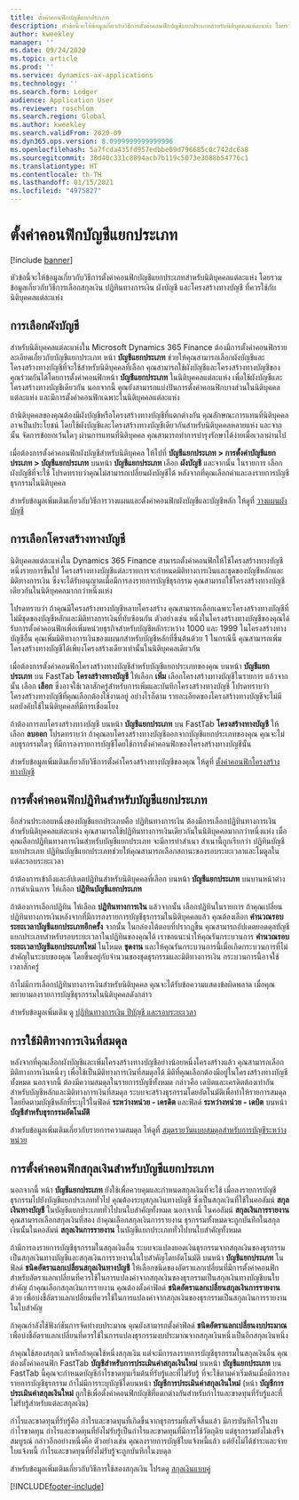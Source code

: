 ```yaml
---
title: ตั้งค่าคอนฟิกบัญชีแยกประเภท
description: หัวข้อนี้จะให้ข้อมูลเกี่ยวกับวิธีการตั้งค่าคอนฟิกบัญชีแยกประเภทสำหรับนิติบุคคลแต่ละแห่ง โดยรวมข้อมูลเกี่ยวกับวิธีการเลือกสกุลเงิน ปฏิทินทางการเงิน ผังบัญชี และโครงสร้างทางบัญชี ที่ควรใช้กับนิติบุคคลแต่ละแห่ง
author: kweekley
manager: ''
ms.date: 09/24/2020
ms.topic: article
ms.prod: ''
ms.service: dynamics-ax-applications
ms.technology: ''
ms.search.form: Ledger
audience: Application User
ms.reviewer: roschlom
ms.search.region: Global
ms.author: kweekley
ms.search.validFrom: 2020-09
ms.dyn365.ops.version: 8.0999999999999996
ms.openlocfilehash: 5a7fcda435fd957edbbe09d796685c0c742dc6a8
ms.sourcegitcommit: 38d40c331c8894acb7b119c5073e3088b54776c1
ms.translationtype: HT
ms.contentlocale: th-TH
ms.lasthandoff: 01/15/2021
ms.locfileid: "4975827"
---
```

# <a name="configure-ledgers"></a>ตั้งค่าคอนฟิกบัญชีแยกประเภท

[!include [banner](../includes/banner.md)]

หัวข้อนี้จะให้ข้อมูลเกี่ยวกับวิธีการตั้งค่าคอนฟิกบัญชีแยกประเภทสำหรับนิติบุคคลแต่ละแห่ง โดยรวมข้อมูลเกี่ยวกับวิธีการเลือกสกุลเงิน ปฏิทินทางการเงิน ผังบัญชี และโครงสร้างทางบัญชี ที่ควรใช้กับนิติบุคคลแต่ละแห่ง

## <a name="selecting-the-chart-of-accounts"></a>การเลือกผังบัญชี

สำหรับนิติบุคคลแต่ละแห่งใน Microsoft Dynamics 365 Finance ต้องมีการตั้งค่าคอนฟิกรายละเอียดเกี่ยวกับบัญชีแยกประเภท หน้า **บัญชีแยกประเภท** ช่วยให้คุณสามารถเลือกผังบัญชีและโครงสร้างทางบัญชีที่จะใช้สำหรับนิติบุคคลที่เลือก คุณสามารถใช้ผังบัญชีและโครงสร้างทางบัญชีของคุณร่วมกันได้โดยการตั้งค่าคอนฟิกหน้า **บัญชีแยกประเภท** ในนิติบุคคลแต่ละแห่ง เพื่อใช้ผังบัญชีและโครงสร้างทางบัญชีเดียวกัน นอกจากนี้ คุณยังสามารถแบ่งปันการตั้งค่าคอนฟิกบางส่วนในนิติบุคคลแต่ละแห่ง และมีการตั้งค่าคอนฟิกเฉพาะในนิติบุคคลแต่ละแห่ง

ถ้านิติบุคคลของคุณต้องมีผังบัญชีหรือโครงสร้างทางบัญชีที่แตกต่างกัน คุณลักษณะการแทนที่นิติบุคคลอาจเป็นประโยชน์ โดยใช้ผังบัญชีและโครงสร้างทางบัญชีเดียวกันสำหรับนิติบุคคลหลายแห่ง และจากนั้น จัดการข้อยกเว้นใดๆ ผ่านการแทนที่นิติบุคคล คุณสามารถทำการบำรุงรักษาได้ง่ายเมื่อเวลาผ่านไป

เมื่อต้องการตั้งค่าคอนฟิกผังบัญชีสำหรับนิติบุคคล ให้ไปที่ **บัญชีแยกประเภท \> การตั้งค่าบัญชีแยกประเภท \> บัญชีแยกประเภท** บนหน้า **บัญชีแยกประเภท** เลือก **ผังบัญชี** และจากนั้น ในรายการ เลือกผังบัญชีที่จะใช้ โปรดทราบว่าคุณไม่สามารถเปลี่ยนผังบัญชีได้ หลังจากที่คุณเลือกค่าและลงรายการบัญชีธุรกรรมในนิติบุคคล

สำหรับข้อมูลเพิ่มเติมเกี่ยวกับวิธีการวางแผนและตั้งค่าคอนฟิกผังบัญชีและบัญชีหลัก ให้ดูที่ [วางแผนผังบัญชี](plan-chart-of-accounts.md)

## <a name="selecting-account-structures"></a>การเลือกโครงสร้างทางบัญชี

นิติบุคคลแต่ละแห่งใน Dynamics 365 Finance สามารถตั้งค่าคอนฟิกให้ใช้โครงสร้างทางบัญชีหนึ่งรายการขึ้นไป โครงสร้างทางบัญชีแต่ละรายการจะกำหนดมิติทางการเงินและชุดของบัญชีหลักและมิติทางการเงิน ซึ่งจะได้รับอนุญาตเมื่อมีการลงรายการบัญชีธุรกรรม คุณสามารถใช้โครงสร้างทางบัญชีเดียวกันในนิติบุคคลมากกว่าหนึ่งแห่ง

โปรดทราบว่า ถ้าคุณมีโครงสร้างทางบัญชีหลายโครงสร้าง คุณสามารถเลือกเฉพาะโครงสร้างทางบัญชีที่ไม่มีชุดของบัญชีหลักและมิติทางการเงินที่ทับซ้อนกัน ตัวอย่างเช่น หนึ่งในโครงสร้างทางบัญชีของคุณได้รับการตั้งค่าคอนฟิกเพื่อเพิ่มหน่วยธุรกิจสำหรับบัญชีหลักระหว่าง 1000 และ 1999 ในโครงสร้างทางบัญชีอื่น คุณเพิ่มมิติทางการเงินของแผนกสำหรับบัญชีหลักที่ขึ้นต้นด้วย 1 ในกรณีนี้ คุณสามารถเพิ่มโครงสร้างทางบัญชีได้เพียงโครงสร้างเดียวเท่านั้นในนิติบุคคลเดียวกัน

เมื่อต้องการตั้งค่าคอนฟิกโครงสร้างทางบัญชีสำหรับบัญชีแยกประเภทของคุณ บนหน้า **บัญชีแยกประเภท** บน FastTab **โครงสร้างทางบัญชี** ให้เลือก **เพิ่ม** เลือกโครงสร้างทางบัญชีในรายการ แล้วจากนั้น เลือก **เลือก** ซึ่งอาจใช้เวลาสักครู่สำหรับการเพิ่มและบันทึกโครงสร้างทางบัญชี โปรดทราบว่าโครงสร้างทางบัญชีที่คุณเลือกต้องใช้งานอยู่ อย่างไรก็ตาม รายละเอียดของโครงสร้างทางบัญชีจะไม่มีผลบังคับใช้ในนิติบุคคลที่มีการเชื่อมโยง

ถ้าต้องการลบโครงสร้างทางบัญชี บนหน้า **บัญชีแยกประเภท** บน FastTab **โครงสร้างทางบัญชี** ให้เลือก **ลบออก** โปรดทราบว่า ถ้าคุณลบโครงสร้างทางบัญชีออกจากบัญชีแยกประเภทของคุณ คุณจะไม่ลบธุรกรรมใดๆ ที่มีการลงรายการบัญชีโดยใช้การตั้งค่าคอนฟิกของโครงสร้างทางบัญชีนั้น

สำหรับข้อมูลเพิ่มเติมเกี่ยวกับวิธีการตั้งค่าโครงสร้างทางบัญชีของคุณ ให้ดูที่ [ตั้งค่าคอนฟิกโครงสร้างทางบัญชี](configure-account-structures.md)

## <a name="configuring-calendars-for-the-ledger"></a>การตั้งค่าคอนฟิกปฏิทินสำหรับบัญชีแยกประเภท

อีกส่วนประกอบหนึ่งของบัญชีแยกประเภทคือ ปฏิทินทางการเงิน ต้องมีการเลือกปฏิทินทางการเงินสำหรับนิติบุคคลแต่ละแห่ง คุณสามารถใช้ปฏิทินทางการเงินเดียวกันในนิติบุคคลมากกว่าหนึ่งแห่ง เมื่อคุณเลือกปฏิทินทางการเงินสำหรับบัญชีแยกประเภท จะมีการทำสำเนา สำเนานี้ถูกเรียกว่า ปฏิทินบัญชีแยกประเภท ปฏิทินบัญชีแยกประเภทช่วยให้คุณสามารถเลือกสถานะของรอบระยะเวลาและโมดูลในแต่ละรอบระยะเวลา

ถ้าต้องการเข้าถึงและอัปเดตปฏิทินสำหรับนิติบุคคลที่เลือก บนหน้า **บัญชีแยกประเภท** บนบานหน้าต่างการดำเนินการ ให้เลือก **ปฏิทินบัญชีแยกประเภท**

ถ้าต้องการเลือกปฏิทิน ให้เลือก **ปฏิทินทางการเงิน** แล้วจากนั้น เลือกปฏิทินในรายการ ถ้าคุณเปลี่ยนปฏิทินทางการเงินหลังจากที่มีการลงรายการบัญชีธุรกรรมในนิติบุคคลแล้ว คุณต้องเลือก **คำนวณรอบระยะเวลาบัญชีแยกประเภทอีกครั้ง** จากนั้น ในกล่องโต้ตอบที่ปรากฏขึ้น คุณสามารถอัปเดตยอดดุลบัญชีแยกประเภทสำหรับรอบระยะเวลาในปฏิทินของคุณได้ เราขอแนะนำให้คุณรันกระบวนการ **คำนวณรอบระยะเวลาบัญชีแยกประเภทใหม่** ในโหมด **ชุดงาน** และให้คุณรันกระบวนการนี้เมื่อเกิดกระบวนการที่ไม่สำคัญในระบบของคุณ โดยขึ้นอยู่กับจำนวนของชุดธุรกรรมและมิติทางการเงิน กระบวนการนี้อาจใช้เวลาสักครู่

ถ้าไม่มีการเลือกปฏิทินทางการเงินสำหรับนิติบุคคล คุณจะได้รับข้อความแสดงข้อผิดพลาด เมื่อคุณพยายามลงรายการบัญชีธุรกรรมในนิติบุคคลดังกล่าว

สำหรับข้อมูลเพิ่มเติม ดู [ปฏิทินทางการเงิน ปีบัญชี และรอบระยะเวลา](../budgeting/fiscal-calendars-fiscal-years-periods.md)

## <a name="using-a-balancing-financial-dimension"></a>การใช้มิติทางการเงินที่สมดุล

หลังจากที่คุณเลือกผังบัญชีและเพิ่มโครงสร้างทางบัญชีอย่างน้อยหนึ่งโครงสร้างแล้ว คุณสามารถเลือกมิติทางการเงินหนึ่งๆ เพื่อใช้เป็นมิติทางการเงินที่สมดุลได้ มิติที่คุณเลือกต้องมีอยู่ในโครงสร้างทางบัญชีทั้งหมด นอกจากนี้ ต้องมีความสมดุลในรายการบัญชีทั้งหมด กล่าวคือ เดบิตและเครดิตต้องเท่ากันสำหรับบัญชีหลักและมิติทางการเงินที่สมดุล ระบบจะสร้างธุรกรรมโดยอัตโนมัติเพื่อทำให้รายการสมดุล โดยยึดตามบัญชีหลักที่ระบุไว้ในฟิลด์ **ระหว่างหน่วย - เครดิต** และฟิลด์ **ระหว่างหน่วย - เดบิต** บนหน้า **บัญชีสำหรับธุรกรรมอัตโนมัติ**

สำหรับข้อมูลเพิ่มเติมเกี่ยวกับรายการความสมดุล ให้ดูที่ [สมุดรายวันแบบสมดุลสำหรับการบัญชีระหว่างหน่วย](example-balanced-journals-interunit-accounting.md)

## <a name="configuring-currencies-for-the-ledger"></a>การตั้งค่าคอนฟิกสกุลเงินสำหรับบัญชีแยกประเภท

นอกจากนี้ หน้า **บัญชีแยกประเภท** ยังใช้เพื่อควบคุมและกำหนดสกุลเงินที่จะใช้ เมื่อลงรายการบัญชีธุรกรรมไปยังบัญชีแยกประเภททั่วไป คุณต้องระบุสกุลเงินทางบัญชี ซึ่งเป็นสกุลเงินที่ใช้ในคอลัมน์ **สกุลเงินทางบัญชี** ในบัญชีแยกประเภททั่วไปบนใบสำคัญทั้งหมด นอกจากนี้ ในคอลัมน์ **สกุลเงินการรายงาน** คุณสามารถเลือกสกุลเงินที่สอง ถ้าคุณเลือกสกุลเงินการรายงาน ธุรกรรมทั้งหมดจะถูกบันทึกในสกุลเงินนั้นในคอลัมน์ **สกุลเงินการรายงาน** ในบัญชีแยกประเภททั่วไปบนใบสำคัญทั้งหมด

ถ้ามีการลงรายการบัญชีธุรกรรมในสกุลเงินอื่น ระบบจะแปลงยอดเงินธุรกรรมจากสกุลเงินของธุรกรรมเป็นสกุลเงินทางบัญชีและสกุลเงินการรายงานในใบสำคัญโดยอัตโนมัติ บนหน้า **บัญชีแยกประเภท** ในฟิลด์ **ชนิดอัตราแลกเปลี่ยนสกุลเงินทางบัญชี** ให้เลือกชนิดของอัตราแลกเปลี่ยนที่มีการตั้งค่าคอนฟิกสำหรับอัตราแลกเปลี่ยนที่ควรใช้ในการแปลงค่าจากสกุลเงินของธุรกรรมเป็นสกุลเงินทางบัญชีบนใบสำคัญ ถ้าคุณเลือกสกุลเงินการรายงาน คุณต้องตั้งค่าฟิลด์ **ชนิดอัตราแลกเปลี่ยนสกุลเงินการรายงาน** ด้วย เพื่อบ่งชี้อัตราแลกเปลี่ยนที่ควรใช้ในการแปลงค่าจากสกุลเงินของธุรกรรมเป็นสกุลเงินการรายงานในใบสำคัญ

ถ้าคุณกำลังใช้ฟังก์ชันการจัดทำงบประมาณ คุณยังสามารถตั้งค่าฟิลด์ **ชนิดอัตราแลกเปลี่ยนงบประมาณ** เพื่อบ่งชี้อัตราแลกเปลี่ยนที่ควรใช้ในการแปลงธุรกรรมงบประมาณจากสกุลเงินหนึ่งเป็นอีกสกุลเงินหนึ่ง

ถ้าคุณใช้สองสกุลเงิ นหรือถ้าคุณใช้หนึ่งสกุลเงิน แต่จะมีการลงรายการบัญชีธุรกรรมในสกุลเงินอื่น คุณต้องตั้งค่าคอนฟิก FastTab **บัญชีสำหรับการประเมินค่าสกุลเงินใหม่** บนหน้า **บัญชีแยกประเภท** บน FastTab นี้คุณจะกำหนดบัญชีกำไรขาดทุนเริ่มต้นที่รับรู้และที่ไม่รับรู้ ที่จะใช้ตามค่าเริ่มต้นเมื่อมีการลงรายการบัญชีธุรกรรม ถ้าไม่มีการระบุบัญชีใดบนหน้า **บัญชีการประเมินค่าสกุลเงินใหม่** (หน้า **บัญชีการประเมินค่าสกุลเงินใหม่** ถูกใช้เพื่อตั้งค่าคอนฟิกบัญชีที่แตกต่างกันสำหรับกำไรและขาดทุนที่รับรู้และที่ไม่รับรู้สำหรับแต่ละสกุลเงิน)

กำไรและขาดทุนที่รับรู้คือ กำไรและขาดทุนที่เกิดขึ้นจากธุรกรรมที่เสร็จสิ้นแล้ว มีการบันทึกไว้ในงบกำไรขาดทุน กำไรและขาดทุนที่ยังไม่รับรู้เป็นกำไรและขาดทุนที่มีการใช้วัตถุดิบ แต่ธุรกรรมยังไม่เสร็จสมบูรณ์ กล่าวอีกอย่างหนึ่งคือ ตัวอย่างเช่น คุณลงรายการบัญชีใบแจ้งหนี้แล้ว แต่ยังไม่ได้ชำระและจ่ายใบแจ้งหนี้ กำไรและขาดทุนที่ยังไม่รับรู้จะถูกบันทึกในงบดุล

สำหรับข้อมูลเพิ่มเติมเกี่ยวกับวิธีการใช้สองสกุลเงิน โปรดดู [สกุลเงินแบบคู่](dual-currency.md)


[!INCLUDE[footer-include](../../includes/footer-banner.md)]